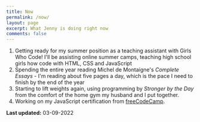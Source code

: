 ```yaml
---
title: Now
permalink: /now/
layout: page
excerpt: What Jenny is doing right now 
comments: false
---
```


1. Getting ready for my summer position as a teaching assistant with Girls Who Code! I'll be assisting online summer camps, teaching high school girls how code with HTML, CSS and JavaScript
2. Spending the entire year reading Michel de Montaigne's *Complete Essays* - I'm reading about five pages a day, which is the pace I need to finish by the end of the year
3. Starting to lift weights again, using programming by *Stronger by the Day* from the comfort of the home gym my husband and I put together.
4. Working on my JavaScript certification from [freeCodeCamp](https://www.freecodecamp.org/maudlinmandrake).

**Last updated:** 03-09-2022